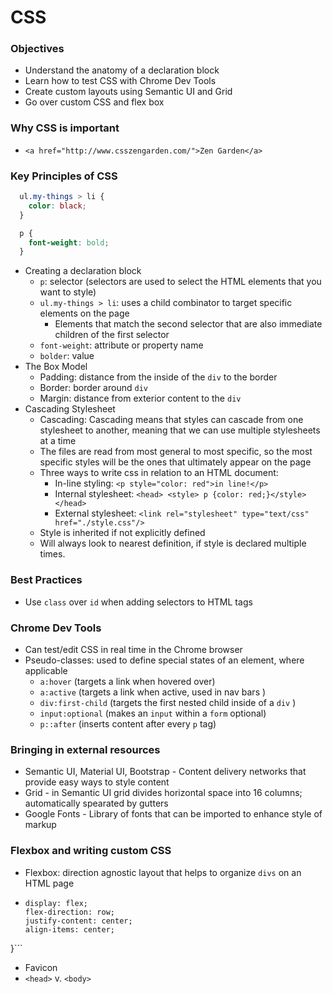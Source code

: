 # CSS

### Objectives
* Understand the anatomy of a declaration block
* Learn how to test CSS with Chrome Dev Tools
* Create custom layouts using Semantic UI and Grid
* Go over custom CSS and flex box

### Why CSS is important
* `<a href="http://www.csszengarden.com/">Zen Garden</a>`

### Key Principles of CSS
```css
  ul.my-things > li {
    color: black;
  }

  p {
    font-weight: bold;
  }
```
* Creating a declaration block
  * `p`: selector (selectors are used to select the HTML elements that you want to style)
  * `ul.my-things > li`: uses a child combinator to target specific elements on the page
    * Elements that match the second selector that are also immediate children of the first selector
  * `font-weight`: attribute or property name
  * `bolder`: value
* The Box Model
  * Padding: distance from the inside of the `div` to the border
  * Border: border around `div`
  * Margin: distance from exterior content to the `div`
* Cascading Stylesheet
  * Cascading: Cascading means that styles can cascade from one stylesheet to another, meaning that we can use multiple stylesheets at a time
  * The files are read from most general to most specific, so the most specific styles will be the ones that ultimately appear on the page
  * Three ways to write css in relation to an HTML document:
    * In-line styling: ```<p style="color: red">in line!</p>```
    * Internal stylesheet: ```<head> <style> p {color: red;}</style> </head>```
    * External stylesheet: ```<link rel="stylesheet" type="text/css" href="./style.css"/>```
  * Style is inherited if not explicitly defined
  * Will always look to nearest definition, if style is declared multiple times.

### Best Practices
* Use `class` over `id` when adding selectors to HTML tags

### Chrome Dev Tools
* Can test/edit CSS in real time in the Chrome browser
* Pseudo-classes: used to define special states of an element, where applicable
  * `a:hover` (targets a link when hovered over)
  * `a:active` (targets a link when active, used in nav bars )
  * `div:first-child` (targets the first nested child inside of a `div` )
  * `input:optional` (makes an `input` within a `form` optional)
  * `p::after` (inserts content after every `p` tag)

### Bringing in external resources
* Semantic UI, Material UI, Bootstrap - Content delivery networks that provide easy ways to style content
* Grid - in Semantic UI grid divides horizontal space into 16 columns; automatically spearated by gutters
* Google Fonts - Library of fonts that can be imported to enhance style of markup

### Flexbox and writing custom CSS
* Flexbox: direction agnostic layout that helps to organize `divs` on an HTML page
* ```div {
  display: flex;
  flex-direction: row;
  justify-content: center;
  align-items: center;
}```
* Favicon
* `<head>` v. `<body>`

